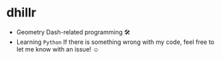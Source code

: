 # dhillr
- Geometry Dash-related programming 🛠️
- Learning `Python`
If there is something wrong with my code, feel free to let me know with an issue! ☺️
<!---
dhillr/dhillr is a ✨ special ✨ repository because its `README.md` (this file) appears on your GitHub profile.
You can click the Preview link to take a look at your changes.
--->
